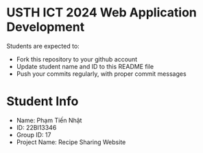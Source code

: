 # USTH ICT 2024 Web Application Development

Students are expected to:

- Fork this repository to your github account
- Update student name and ID to this README file
- Push your commits regularly, with proper commit messages

# Student Info

- Name: Phạm Tiến Nhật
- ID: 22BI13346
- Group ID: 17
- Project Name: Recipe Sharing Website
